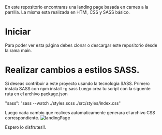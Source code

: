 En este repositorio encontraras una landing page basada en carnes a la parrilla.
La misma esta realizada en HTMl, CSS y SASS básico.

# Iniciar
Para poder ver esta página debes clonar o descargar este repositorio desde la rama main.

# Realizar cambios a estilos SASS.
Si deseas contribuir a este proyecto usando la tecnología SASS.
Primero instala SASS con npm install -g sass
Luego crea tu script con la siguente ruta en el archivo package.json

 "sass": "sass --watch ./styles.scss ./src/styles/index.css"

 Luego cada cambio que realices automaticamente generara el archivo CSS correspondiente.
![landingPage](https://user-images.githubusercontent.com/77460748/124159828-928bf880-da69-11eb-9f2b-d9328e90244c.png)


Espero lo disfrutes!!.
